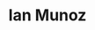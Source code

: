 ---
name: Ian Munoz
title: Ian Munoz
permalink: /team/ian-munoz/
image_id: attlQoVOY2bfunFKj
image_path: /assets/img/import/bio/ian-munoz/ian-munoz.jpg
job_title: Tech Lead
blurb: <p>My name is Ian and I&#39;m excited to be joining xD! I started my career in academic computing supporting research at a National Science Foundation (NSF) funded environmental research center at University of Maryland. Later, I worked in bioinformatics at Oregon State University. I then spent time working for fintech startups as a DevOps engineer.</p>

---